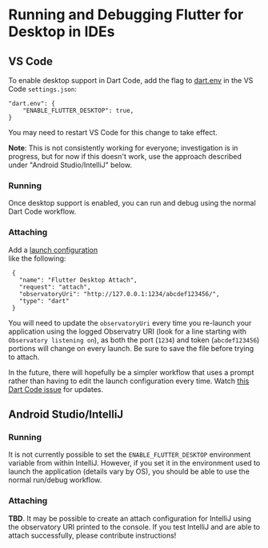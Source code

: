 # Running and Debugging Flutter for Desktop in IDEs

## VS Code

To enable desktop support in Dart Code, add the flag to
[dart.env](https://dartcode.org/docs/settings/#dartenv) in the VS Code
`settings.json`:
```
"dart.env": {
    "ENABLE_FLUTTER_DESKTOP": true,
}
```

You may need to restart VS Code for this change to take effect.

**Note**: This is not consistently working for everyone; investigation is
in progress, but for now if this doesn't work, use the approach described
under "Android Studio/IntelliJ" below.

### Running

Once desktop support is enabled, you can run and debug using the normal
Dart Code workflow.

### Attaching

Add a [launch
configuration](https://code.visualstudio.com/docs/editor/debugging#_launch-configurations)	
like the following:	


 ```
  {
    "name": "Flutter Desktop Attach",
    "request": "attach",		
    "observatoryUri": "http://127.0.0.1:1234/abcdef123456/",	
    "type": "dart"	
  }	
```

You will need to update the `observatoryUri` every time you re-launch your application
using the logged Observatry URI (look for a line starting with `Observatory listening on`),
as both the port (`1234`) and token (`abcdef123456`) portions will change on every launch.
Be sure to save the file before trying to attach.

In the future, there will hopefully be a simpler workflow that uses a prompt rather than
having to edit the launch configuration every time. Watch [this Dart Code
issue](https://github.com/Dart-Code/Dart-Code/issues/1638) for updates.

## Android Studio/IntelliJ

### Running

It is not currently possible to set the `ENABLE_FLUTTER_DESKTOP` environment
variable from within IntelliJ. However, if you set it in the environment used to
launch the application (details vary by OS), you should be able to use the normal
run/debug workflow.

### Attaching

**TBD**. It may be possible to create an attach configuration for IntelliJ
using the observatory URI printed to the console. If you test IntelliJ and
are able to attach successfully, please contribute instructions!
